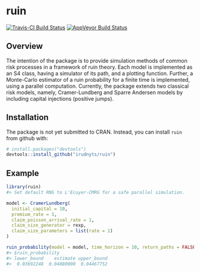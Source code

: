 
<!-- README.md is generated from README.Rmd. Please edit that file -->

# ruin

[![Travis-CI Build
Status](https://travis-ci.org/irudnyts/ruin.svg?branch=master)](https://travis-ci.org/irudnyts/ruin)
[![AppVeyor Build
Status](https://ci.appveyor.com/api/projects/status/github/irudnyts/ruin?branch=master&svg=true)](https://ci.appveyor.com/project/irudnyts/ruin)

## Overview

The intention of the package is to provide simulation methods of common
risk processes in a framework of ruin theory. Each model is implemented
as an S4 class, having a simulator of its path, and a plotting function.
Further, a Monte-Carlo estimator of a ruin probability for a finite time
is implemented, using a parallel computation. Currently, the package
extends two classical risk models, namely, Cramer-Lundberg and Sparre
Andersen models by including capital injections (positive jumps).

## Installation

The package is not yet submitted to CRAN. Instead, you can install
`ruin` from github with:

``` r
# install.packages("devtools")
devtools::install_github("irudnyts/ruin")
```

## Example

``` r
library(ruin)
#> Set default RNG to L'Ecuyer-CMRG for a safe parallel simulation.

model <- CramerLundberg(
  initial_capital = 10,
  premium_rate = 1,
  claim_poisson_arrival_rate = 1,
  claim_size_generator = rexp,
  claim_size_parameters = list(rate = 1)
)

ruin_probability(model = model, time_horizon = 10, return_paths = FALSE)
#> $ruin_probability
#> lower_bound    estimate upper_bound 
#>  0.03692248  0.04080000  0.04467752
```
